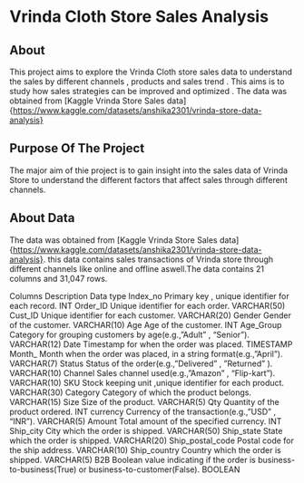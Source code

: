 # Vrinda Cloth Store Sales Analysis

## About

This project aims to explore the Vrinda Cloth store sales data to understand the sales by different channels , products and sales trend . This aims is to study how sales strategies can be improved and optimized . The data was obtained from [Kaggle Vrinda Store Sales data]{https://www.kaggle.com/datasets/anshika2301/vrinda-store-data-analysis}

## Purpose Of The Project

The major aim of thie project is to gain insight into the sales data of Vrinda Store to understand the different factors that affect sales through different channels.

## About Data

The data was obtained from [Kaggle Vrinda Store Sales data]{https://www.kaggle.com/datasets/anshika2301/vrinda-store-data-analysis}.
this data contains sales transactions of Vrinda store through different channels like online and offline aswell.The data contains 21 columns and 31,047 rows.

Columns	Description	Data type
Index_no	Primary key , unique identifier for each record.	INT
Order_ID	Unique identifier for each order.	VARCHAR(50)
Cust_ID	Unique identifier for each customer.	VARCHAR(20)
Gender	Gender of the customer.	VARCHAR(10)
Age	Age of the customer.	INT
Age_Group	Category for grouping customers by age(e.g.,”Adult” , “Senior”).	VARCHAR(12)
Date	Timestamp for when the order was placed.	TIMESTAMP
Month_	Month when the order was placed, in a string format(e.g.,”April”).	VARCHAR(7)
Status	Status of the order(e.g.,”Delivered” , ”Returned” ).	VARCHAR(10)
Channel	Sales channel used(e.g.,”Amazon” , “Flip-kart”).	VARCHAR(10)
SKU	Stock keeping unit ,unique identifier for each product.	VARCHAR(30)
Category	Category of which the product belongs.	VARCHAR(15)
Size	Size of the product.	VARCHAR(5)
Qty	Quantity of the product ordered.	INT
currency	Currency of the transaction(e.g.,”USD” , “INR”).	VARCHAR(5)
Amount	Total amount of the specified currency.	INT
Ship_city	City which the order is shipped.	VARCHAR(50)
Ship_state	State which the order is shipped.	VARCHAR(20)
Ship_postal_code	Postal code for the ship address.	VARCHAR(10)
Ship_country	Country which the order is shipped.	VARCHAR(5)
B2B	Boolean value indicating if the order is business-to-business(True) or business-to-customer(False).	BOOLEAN

